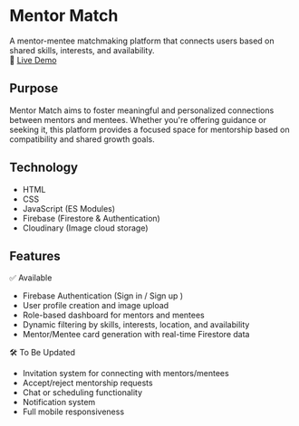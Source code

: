 # Mentor Match
A mentor-mentee matchmaking platform that connects users based on shared skills, interests, and availability.  
🔗 [Live Demo](https://mentor-match-eight-delta.vercel.app/dashboard.html)

## Purpose
Mentor Match aims to foster meaningful and personalized connections between mentors and mentees. Whether you're offering guidance or seeking it, this platform provides a focused space for mentorship based on compatibility and shared growth goals.

## Technology
- HTML
- CSS
- JavaScript (ES Modules)
- Firebase (Firestore & Authentication)
- Cloudinary (Image cloud storage)

## Features
✅ Available  
- Firebase Authentication (Sign in / Sign up )  
- User profile creation and image upload  
- Role-based dashboard for mentors and mentees  
- Dynamic filtering by skills, interests, location, and availability  
- Mentor/Mentee card generation with real-time Firestore data  

🛠 To Be Updated  
- Invitation system for connecting with mentors/mentees  
- Accept/reject mentorship requests  
- Chat or scheduling functionality  
- Notification system  
- Full mobile responsiveness

